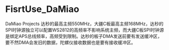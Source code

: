 # FisrtUse_DaMiao
DaMiao Projects
达秒的最高主频550MHz，大疆C板最高主频168MHz，达秒的SPI时钟源独立可以配置WS2812的高频率不影响系统主频，而大疆C板SPI时钟源是绑定APS总线频率，高频受到限制。达秒的板子DMA发送前要有发送缓冲区，要不然DMA会发旧的数据，陀螺仪接收数据也是要有接收缓冲区。
